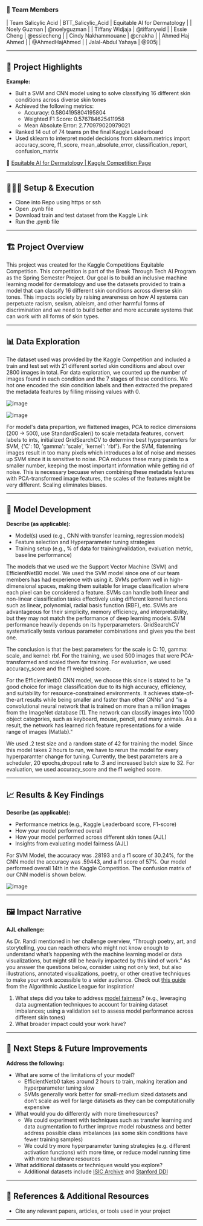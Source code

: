 ### **👥 Team Members**

| Team Salicylic Acid | BTT_Salicylic_Acid | Equitable AI for Dermatology |
| Noely Guzman | @noelyguzman |
| Tiffany Widjaja | @tiffanywid |
| Essie Cheng | @essiecheng | 
| Cindy Nakhammouane | @cnakha |
| Ahmed Haj Ahmed | | @AhmedHajAhmed |
| Jalal-Abdul Yahaya | @905j |

---

## **🎯 Project Highlights**

**Example:**

* Built a SVM and CNN model using to solve classifying 16 different skin conditions across diverse skin tones
* Achieved the following metrics:
  - Accuracy: 0.5804195804195804
  - Weighted F1 Score: 0.576784625411958
  - Mean Absolute Error: 2.770979020979021
* Ranked 14 out of 74 teams pn the final Kaggle Leaderboard
* Used sklearn to interpret model decisions
    from sklearn.metrics import accuracy_score, f1_score, mean_absolute_error, classification_report, confusion_matrix

🔗 [Equitable AI for Dermatology | Kaggle Competition Page](https://www.kaggle.com/competitions/bttai-ajl-2025/overview)

---

## **👩🏽‍💻 Setup & Execution**

  - Clone into Repo using https or ssh
  - Open .pynb file
  - Download train and test dataset from the Kaggle Link
  - Run the .pynb file 

---

## **🏗️ Project Overview**

This project was created for the Kaggle Competitions Equitable Competition. This competition is part of the Break Through Tech AI Program as the Spring Semester Project. Our goal is to build an inclusive machine learning model for dermatology and use the datasets provided to train a model that can classify 16 different skin conditions across diverse skin tones. This impacts society by raising awareness on how AI systems can perpetuate racism, sexism, ableism, and other harmful forms of discrimination and we need to build better and more accurate systems that can work with all forms of skin types. 

---

## **📊 Data Exploration**

  The dataset used was provided by the Kaggle Competition and included a train and test set with 21 different sorted skin conditions and about over 2800 images in total. For data exploration, we counted up the number of images found in each condition and the 7 stages of these conditions. We hot one encoded the skin condition labels and then extracted the prepared the metadata features by filling missing values with 0. 
  
![image](https://github.com/user-attachments/assets/cb795cfc-2851-4d2b-9956-b47052bf4af8)

![image](https://github.com/user-attachments/assets/8cffd126-73e8-4426-9fd6-473fadf09cd1)

For model's data prepartion, we flattened images, PCA to redice dimensions (200 -> 500), use StandardScaler() to scale metadata features, convert labels to ints, initialized GridSearchCV to determine best hyperparamters for SVM, {'C': 10, 'gamma': 'scale', 'kernel': 'rbf'}. For the SVM, flatenning images result in too many pixels which introduces a lot of noise and messes up SVM since it is sensitive to noise. PCA reduces these many pizels to a smaller number, keeping the most important information while getting rid of noise. This is necessary becuase when combining these metadata features with PCA-transformed image features, the scales of the features might be very different. Scaling eliminates biases.


---

## **🧠 Model Development**

**Describe (as applicable):**

* Model(s) used (e.g., CNN with transfer learning, regression models)
* Feature selection and Hyperparameter tuning strategies
* Training setup (e.g., % of data for training/validation, evaluation metric, baseline performance)

The models that we used we the Support Vector Machine (SVM) and EfficientNetB0 model. We used the SVM model since one of our team members has had experience with using it. SVMs perform well in high-dimensional spaces, making them suitable for image classification where each pixel can be considered a feature. SVMs can handle both linear and non-linear classification tasks effectively using different kernel functions such as linear, polynomial, radial basis function (RBF), etc. SVMs are advantageous for their simplicity, memory efficiency, and interpretability, but they may not match the performance of deep learning models. SVM performance heavily depends on its hyperparameters. GridSearchCV systematically tests various parameter combinations and gives you the best one. 

The conclusion is that the best parameters for the scale is C: 10, gamma: scale, and kernel: rbf. For the training, we used 500 images that were PCA-transformed and scaled them for training. For evaluation, we used accuracy_score and the f1 weighed score. 

For the EfficientNetb0 CNN model, we choose this since is stated to be "a good choice for image classification due to its high accuracy, efficiency, and suitability for resource-constrained environments. It achieves state-of-the-art results while being smaller and faster than other CNNs" and "is a convolutional neural network that is trained on more than a million images from the ImageNet database [1]. The network can classify images into 1000 object categories, such as keyboard, mouse, pencil, and many animals. As a result, the network has learned rich feature representations for a wide range of images (Matlab)." 

We used .2 test size and a random state of 42 for training the model. Since this model takes 2 hours to run, we have to rerun the model for every hyperparamter change for tuning. Currently, the best parameters are a scheduler, 20 epochs,dropout rate to .3 and increased batch size to 32. For evaluation, we used accuracy_score and the f1 weighed score. 

---

## **📈 Results & Key Findings**

**Describe (as applicable):**

* Performance metrics (e.g., Kaggle Leaderboard score, F1-score)
* How your model performed overall
* How your model performed across different skin tones (AJL)
* Insights from evaluating model fairness (AJL)

For SVM Model, the accuracy was .28193 and a f1 score of 30.24%, for the CNN model the accuracy was .59443, and a f1 score of 57%. Our model performed overall 14th in the Kaggle Competition. The confusion matrix of our CNN model is shown below. 

![image](https://github.com/user-attachments/assets/7de4f8a1-3394-45a2-90fa-b4f57fc62e6a)


---

## **🖼️ Impact Narrative**

**AJL challenge:**

As Dr. Randi mentioned in her challenge overview, “Through poetry, art, and storytelling, you can reach others who might not know enough to understand what’s happening with the machine learning model or data visualizations, but might still be heavily impacted by this kind of work.”
As you answer the questions below, consider using not only text, but also illustrations, annotated visualizations, poetry, or other creative techniques to make your work accessible to a wider audience.
Check out [this guide](https://drive.google.com/file/d/1kYKaVNR\_l7Abx2kebs3AdDi6TlPviC3q/view) from the Algorithmic Justice League for inspiration!

1. What steps did you take to address [model fairness](https://haas.berkeley.edu/wp-content/uploads/What-is-fairness_-EGAL2.pdf)? (e.g., leveraging data augmentation techniques to account for training dataset imbalances; using a validation set to assess model performance across different skin tones)
2. What broader impact could your work have?

---

## **🚀 Next Steps & Future Improvements**

**Address the following:**

* What are some of the limitations of your model?
  - EfficientNetb0 takes around 2 hours to train, making iteration and hyperparameter tuning slow
  - SVMs generally work better for small-medium sized datasets and don’t scale as well for large datasets as they can be computationally expensive
* What would you do differently with more time/resources?
  - We could experiment with techniques such as transfer learning and data augmentation to further improve model robustness and better address possible class imbalances (as some skin conditions have fewer training samples)
  - We could try more hyperparameter tuning strategies (e.g. different activation functions) with more time, or reduce model running time with more hardware resources
* What additional datasets or techniques would you explore?
  - Additional datasets include [ISIC Archive](https://www.isic-archive.com/) and [Stanford DDI](https://stanfordaimi.azurewebsites.net/datasets/35866158-8196-48d8-87bf-50dca81df965)

---

## **📄 References & Additional Resources**

* Cite any relevant papers, articles, or tools used in your project

---



